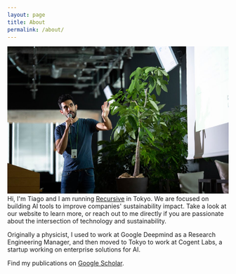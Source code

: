 ```yaml
---
layout: page
title: About
permalink: /about/
---
```

![](/images/global/tiago.jpg)
Hi, I'm Tiago and I am running [Recursive](https://recursiveai.co.jp/en) in Tokyo.
We are focused on building AI tools to improve companies' sustainability impact.
Take a look at our website to learn more, or reach out to me directly if you
are passionate about the intersection of technology and sustainability.

Originally a physicist, I used to work at Google Deepmind as a Research Engineering
Manager, and then moved to Tokyo to work at Cogent Labs, a startup working on
enterprise solutions for AI.

Find my publications on [Google Scholar](https://scholar.google.com/citations?user=2H5lbrAAAAAJ&hl=en).
